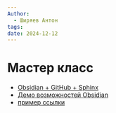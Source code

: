 ```yaml
---
Author:
  - Ширяев Антон
tags: 
date: 2024-12-12
---
```

# Мастер класс

* [Obsidian + GitHub + Sphinx](cards/obsidian_git_git_hosting_static_site_generator.md)
* [Демо возможностей Obsidian](cards/test_your_might.md)
* [пример ссылки](cards/link_example.md)
